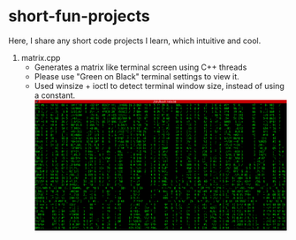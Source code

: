 short-fun-projects
==================

Here, I share any short code projects I learn, which intuitive and cool.

1) matrix.cpp 
   - Generates a matrix like terminal screen using C++ threads
   - Please use "Green on Black" terminal settings to view it.
   - Used winsize + ioctl to detect terminal window size, instead of using a constant.
[![Screen](./matrix.png)](./matrix.png)

